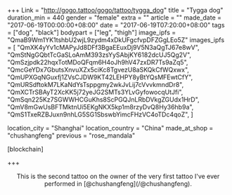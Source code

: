 +++
Link = "http://gogo.tattoo/gogo/tattoo/tygga_dog"
title = "Tygga dog"
duration_min = 440
gender = "female"
extra = ""
article = ""
made_date = "2017-06-19T00:00:00+08:00"
date = "2017-06-19T07:20:00+08:00"
tags = ["dog", "black"]
bodypart = ["leg", "thigh"]
image_ipfs = "QmaB9Wm1YK1tshbU2wjL9zydm4xDkUFgcfvpDFZGgLEo5Z"
images_ipfs = [  "QmXK4yYv1cMAPyJd8DFf3BgaEEuxDj9V5N3aQgTJ67e8wV",
  "QmStNgGQbtTcGaSLoAmM393zsYySAbjKY6182dcUJ5Qg2V",
  "QmSzjpdk22hqxTotMDoQFqm6H4oJh9hV47zxDR7Ts9aZq5",
  "QmcGeYDx7GbutsXnvuXZx5ciKc8TgvezU8aSKQkCfWQxwx",
  "QmUPXGqNGuxfj1ZVsCJDW9KT42LEHPY8yBtYQsMFEwtCfY",
  "QmURSdftokM7LKaNdYsTsppgmy2wkJvLij7cVvvkmndDr8",
  "QmXCTrSBAyT2XcKK5j72yeJG2SMTs3YLvGyfowocqUtJfi",
  "QmSqn225Kz7SGWWHCGuKhs8ScPGQJnLRbDVkgZGUdx1HrD",
  "QmV8mGwUsBFTMktnUi5EKgNKX5kp1m8rzyDvQ8Hy36hb9a",
  "QmS1TxeRZBJuxn9nhLG5SG1SbswbYimcFHzVC4oTDc4qoZ",
]

location_city = "Shanghai"
location_country = "China"
made_at_shop = "chushangfeng"
previous = "rose_mandala"

[blockchain]


+++
<center>
This is the second tattoo on the owner of the very first tattoo I've ever performed in [@chushangfeng](/@chushangfeng).
</center>
